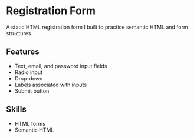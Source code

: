 # Registration Form
A static HTML registration form I built to practice semantic HTML and form structures.

## Features
- Text, email, and password input fields
- Radio input
- Drop-down
- Labels associated with inputs
- Submit button

## Skills
- HTML forms
- Semantic HTML
